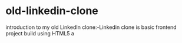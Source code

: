 # old-linkedin-clone
introduction to my  old LinkedIn clone:-Linkedin clone is basic frontend project build using HTML5 a

